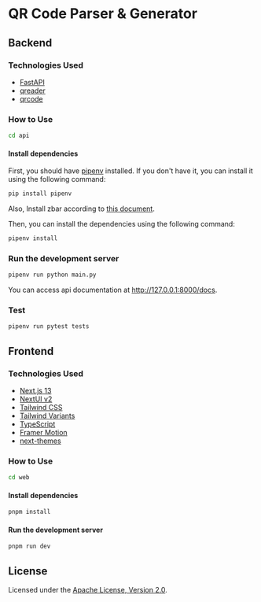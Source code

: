 # QR Code Parser & Generator

## Backend

### Technologies Used
- [FastAPI](https://fastapi.tiangolo.com/)
- [qreader](https://github.com/Eric-Canas/qreader)
- [qrcode](https://github.com/lincolnloop/python-qrcode)

### How to Use

```bash
cd api
```

#### Install dependencies

First, you should have [pipenv](https://pipenv.pypa.io/en/latest/installation.html) installed. If you don't have it, you can install it using the following command:
```bash
pip install pipenv
```

Also, Install zbar according to [this document](https://github.com/Eric-Canas/qreader).

Then, you can install the dependencies using the following command:
```bash
pipenv install
```

### Run the development server

```bash
pipenv run python main.py
```

You can access api documentation at http://127.0.0.1:8000/docs.

### Test

```bash
pipenv run pytest tests
```

## Frontend

### Technologies Used

- [Next.js 13](https://nextjs.org/docs/getting-started)
- [NextUI v2](https://nextui.org/)
- [Tailwind CSS](https://tailwindcss.com/)
- [Tailwind Variants](https://tailwind-variants.org)
- [TypeScript](https://www.typescriptlang.org/)
- [Framer Motion](https://www.framer.com/motion/)
- [next-themes](https://github.com/pacocoursey/next-themes)

### How to Use

```bash
cd web
```

#### Install dependencies

```bash
pnpm install
```

#### Run the development server

```bash
pnpm run dev
```

## License

Licensed under the [Apache License, Version 2.0](LICENSE).
